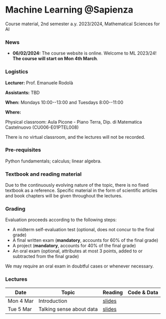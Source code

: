 # Machine Learning @Sapienza

Course material, 2nd semester a.y. 2023/2024, Mathematical Sciences for AI

### News
- **06/02/2024:** The course website is online. Welcome to ML 2023/24! **The course will start on Mon 4th March**.

### Logistics

**Lecturer:** Prof. Emanuele Rodolà

**Assistants:** TBD

**When:** Mondays 10:00--13:00 and Tuesdays 8:00--11:00

**Where:**

Physical classroom: Aula Picone - Piano Terra, Dip. di Matematica Castelnuovo (CU006-E01PTEL008)

There is no virtual classroom, and the lectures will not be recorded.

### Pre-requisites

Python fundamentals; calculus; linear algebra.

### Textbook and reading material

Due to the continuously evolving nature of the topic, there is no fixed textbook as a reference. Specific material in the form of scientific articles and book chapters will be given throughout the lectures.

### Grading

Evaluation proceeds according to the following steps:

- A midterm self-evaluation test (optional, does not concur to the final grade)
- A final written exam (**mandatory**, accounts for 60% of the final grade)
- A project (**mandatory**, accounts for 40% of the final grade)
- An oral exam (optional, attributes at most 3 points, added to or subtracted from the final grade)

We may require an oral exam in doubtful cases or whenever necessary.

### Lectures

**Date** | **Topic** | **Reading** | **Code & Data**
------------ | ------------- | ------------ | ------------
Mon 4 Mar | Introduction | [slides](https://github.com/erodola/ML-s2-2024/raw/main/01_intro/01-intro.pdf) |
Tue 5 Mar | Talking sense about data | [slides](https://github.com/erodola/ML-s2-2024/raw/main/02_data/02-data.pdf) |
